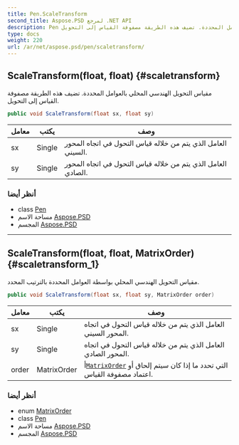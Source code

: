 ```yaml
---
title: Pen.ScaleTransform
second_title: Aspose.PSD لمرجع .NET API
description: Pen طريقة. مقياس التحويل الهندسي المحلي بالعوامل المحددة. تضيف هذه الطريقة مصفوفة القياس إلى التحويل.
type: docs
weight: 220
url: /ar/net/aspose.psd/pen/scaletransform/
---
```

## ScaleTransform(float, float) {#scaletransform}

مقياس التحويل الهندسي المحلي بالعوامل المحددة. تضيف هذه الطريقة مصفوفة القياس إلى التحويل.

```csharp
public void ScaleTransform(float sx, float sy)
```

| معامل | يكتب | وصف |
| --- | --- | --- |
| sx | Single | العامل الذي يتم من خلاله قياس التحول في اتجاه المحور السيني. |
| sy | Single | العامل الذي يتم من خلاله قياس التحول في اتجاه المحور الصادي. |

### أنظر أيضا

* class [Pen](../)
* مساحة الاسم [Aspose.PSD](../../pen/)
* المجسم [Aspose.PSD](../../../)

---

## ScaleTransform(float, float, MatrixOrder) {#scaletransform_1}

مقياس التحويل الهندسي المحلي بواسطة العوامل المحددة بالترتيب المحدد.

```csharp
public void ScaleTransform(float sx, float sy, MatrixOrder order)
```

| معامل | يكتب | وصف |
| --- | --- | --- |
| sx | Single | العامل الذي يتم من خلاله قياس التحول في اتجاه المحور السيني. |
| sy | Single | العامل الذي يتم من خلاله قياس التحول في اتجاه المحور الصادي. |
| order | MatrixOrder | أ[`MatrixOrder`](../../matrixorder/) التي تحدد ما إذا كان سيتم إلحاق أو اعتماد مصفوفة القياس. |

### أنظر أيضا

* enum [MatrixOrder](../../matrixorder/)
* class [Pen](../)
* مساحة الاسم [Aspose.PSD](../../pen/)
* المجسم [Aspose.PSD](../../../)


